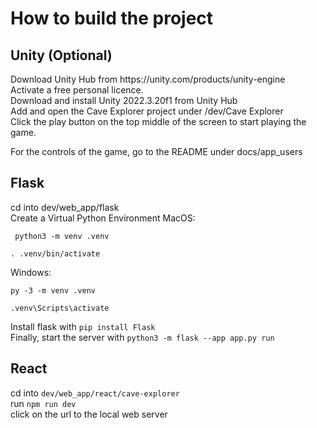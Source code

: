 <h1>How to build the project</h1> 

<h2>Unity (Optional)</h2>
Download Unity Hub from https://unity.com/products/unity-engine
<br>
Activate a free personal licence.
<br>
Download and install Unity 2022.3.20f1 from Unity Hub
<br>
Add and open the Cave Explorer project under /dev/Cave Explorer
<br>
Click the play button on the top middle of the screen to start playing the game. 

For the controls of the game, go to the README under docs/app_users


<h2>Flask</h2>

cd into dev/web_app/flask
<br>
Create a Virtual Python Environment
MacOS: 

`
python3 -m venv .venv`

 `. .venv/bin/activate
 `
 <br>

Windows: 

`
py -3 -m venv .venv
`

`
.venv\Scripts\activate
`

Install flask with `pip install Flask`
<br>
Finally, 
start the server with `python3 -m flask --app app.py run`

<h2>React</h2>

cd into `dev/web_app/react/cave-explorer`
<br>
run `npm run dev`
<br>
click on the url to the local web server
